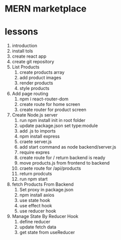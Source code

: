 # MERN marketplace

# lessons

1. introduction
2. install tols
3. create react app
4. create git repository
5. List Products
   1. create products array
   2. add product images
   3. render products
   4. style products
6. Add page routing
   1. npm i react-router-dom
   2. create route for home screen
   3. create router for product screen
7. Create Node.js server
   1. run npm install init in root folder
   2. update package.json set type:module
   3. add .js to imports
   4. npm install express
   5. craete server.js
   6. add start command as node backend/server.js
   7. require expres
   8. create route for / return backend is ready
   9. move products.js from frontend to backend
   10. craete route for /api/products
   11. return prodcuts
   12. run npm start
8. fetch Products From Backend
   1. Set proxy in package.json
   2. npm install axios
   3. use state hook
   4. use effect hook
   5. use reducer hook
9. Manage State By Reducer Hook
   1. define reducer
   2. update fetch data
   3. get state from useReducer
